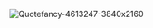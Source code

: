 ![Quotefancy-4613247-3840x2160](https://github.com/TomarGunjan/TomarGunjan/assets/26132783/1095edac-a7ee-4b8a-8e9f-e6472ef73eb0)



<!--
**TomarGunjan/TomarGunjan** is a ✨ _special_ ✨ repository because its `README.md` (this file) appears on your GitHub profile.

Here are some ideas to get you started:

- 🔭 I’m currently working on ...
- 🌱 I’m currently learning ...
- 👯 I’m looking to collaborate on ...
- 🤔 I’m looking for help with ...
- 💬 Ask me about ...
- 📫 How to reach me: ...
- 😄 Pronouns: ...
- ⚡ Fun fact: ...
-->
